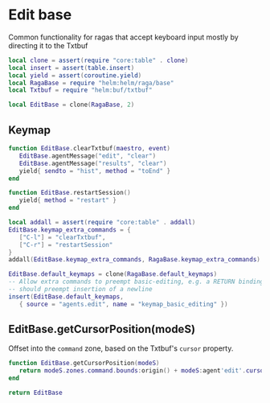 # Edit base

Common functionality for ragas that accept keyboard input mostly by
directing it to the Txtbuf

```lua
local clone = assert(require "core:table" . clone)
local insert = assert(table.insert)
local yield = assert(coroutine.yield)
local RagaBase = require "helm:helm/raga/base"
local Txtbuf = require "helm:buf/txtbuf"
```

```lua
local EditBase = clone(RagaBase, 2)
```


## Keymap

```lua
function EditBase.clearTxtbuf(maestro, event)
   EditBase.agentMessage("edit", "clear")
   EditBase.agentMessage("results", "clear")
   yield{ sendto = "hist", method = "toEnd" }
end

function EditBase.restartSession()
   yield{ method = "restart" }
end

local addall = assert(require "core:table" . addall)
EditBase.keymap_extra_commands = {
   ["C-l"] = "clearTxtbuf",
   ["C-r"] = "restartSession"
}
addall(EditBase.keymap_extra_commands, RagaBase.keymap_extra_commands)

EditBase.default_keymaps = clone(RagaBase.default_keymaps)
-- Allow extra commands to preempt basic-editing, e.g. a RETURN binding
-- should preempt insertion of a newline
insert(EditBase.default_keymaps,
   { source = "agents.edit", name = "keymap_basic_editing" })
```


## EditBase\.getCursorPosition\(modeS\)

Offset into the `command` zone, based on the Txtbuf's `cursor` property\.

```lua
function EditBase.getCursorPosition(modeS)
   return modeS.zones.command.bounds:origin() + modeS:agent'edit'.cursor - 1
end
```


```lua
return EditBase
```